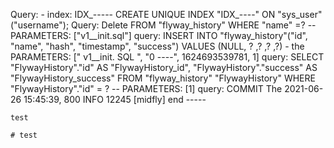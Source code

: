 Query: - index: IDX_-----
CREATE UNIQUE INDEX "IDX_----" ON "sys_user" ("username");
Query: Delete FROM "flyway_history" WHERE "name" =? -- PARAMETERS: ["v1__init.sql"]
query: INSERT INTO "flyway_history"("id", "name", "hash", "timestamp", "success") VALUES (NULL, ? ,? ,? ,?) - the PARAMETERS: [" v1__init. SQL ", "0 ----", 1624693539781, 1]
query:  SELECT "FlywayHistory"."id" AS "FlywayHistory_id",  "FlywayHistory"."success" AS "FlywayHistory_success" FROM "flyway_history" "FlywayHistory" WHERE "FlywayHistory"."id" =  ? -- PARAMETERS: [1]
query: COMMIT
The 2021-06-26 15:45:39, 800 INFO 12245 [midfly] end -----
```
test

# test
